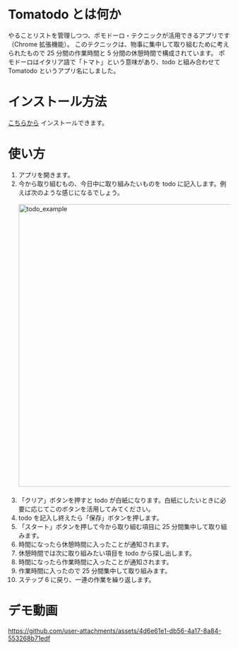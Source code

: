 # Tomatodo とは何か
やることリストを管理しつつ、ポモドーロ・テクニックが活用できるアプリです（Chrome 拡張機能）。
このテクニックは、物事に集中して取り組むために考えられたもので 25 分間の作業時間と 5 分間の休憩時間で構成されています。
ポモドーロはイタリア語で「トマト」という意味があり、todo と組み合わせて Tomatodo というアプリ名にしました。

# インストール方法
[こちらから](https://chromewebstore.google.com/detail/tomatodo/blemdkcfefnelhhkplbiieendbiakdhf) インストールできます。

# 使い方
1. アプリを開きます。
2. 今から取り組むもの、今日中に取り組みたいものを todo に記入します。例えば次のような感じになるでしょう。<br><br>
   <img width="640" alt="todo_example" src="https://github.com/user-attachments/assets/6c9c6777-629a-4c43-9f7a-fd4526f87f37" /><br><br>
3. 「クリア」ボタンを押すと todo が白紙になります。白紙にしたいときに必要に応じてこのボタンを活用してみてください。
4. todo を記入し終えたら「保存」ボタンを押します。
5. 「スタート」ボタンを押して今から取り組む項目に 25 分間集中して取り組みます。
6. 時間になったら休憩時間に入ったことが通知されます。
7. 休憩時間では次に取り組みたい項目を todo から探し出します。
8. 時間になったら作業時間に入ったことが通知されます。
9. 作業時間に入ったので 25 分間集中して取り組みます。
10. ステップ 6 に戻り、一連の作業を繰り返します。

# デモ動画
https://github.com/user-attachments/assets/4d6e61e1-db56-4a17-8a84-553268b71edf
